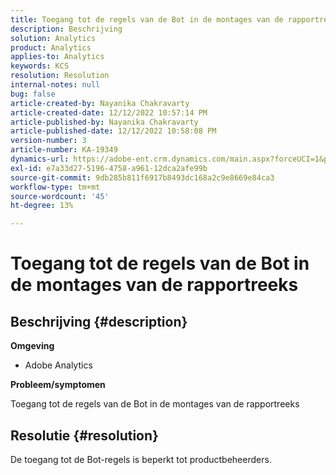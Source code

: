 ```yaml
---
title: Toegang tot de regels van de Bot in de montages van de rapportreeks
description: Beschrijving
solution: Analytics
product: Analytics
applies-to: Analytics
keywords: KCS
resolution: Resolution
internal-notes: null
bug: false
article-created-by: Nayanika Chakravarty
article-created-date: 12/12/2022 10:57:14 PM
article-published-by: Nayanika Chakravarty
article-published-date: 12/12/2022 10:58:08 PM
version-number: 3
article-number: KA-19349
dynamics-url: https://adobe-ent.crm.dynamics.com/main.aspx?forceUCI=1&pagetype=entityrecord&etn=knowledgearticle&id=97b4f74e-707a-ed11-81ac-6045bd006b25
exl-id: e7a33d27-5196-4758-a961-12dca2afe99b
source-git-commit: 9db285b811f6917b8493dc168a2c9e8669e84ca3
workflow-type: tm+mt
source-wordcount: '45'
ht-degree: 13%

---
```


# Toegang tot de regels van de Bot in de montages van de rapportreeks

## Beschrijving {#description}


<b>Omgeving</b>

- Adobe Analytics

<b>Probleem/symptomen</b>

Toegang tot de regels van de Bot in de montages van de rapportreeks


## Resolutie {#resolution}


De toegang tot de Bot-regels is beperkt tot productbeheerders.

